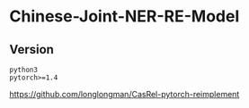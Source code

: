 # Chinese-Joint-NER-RE-Model


## Version
    python3
    pytorch>=1.4
    
https://github.com/longlongman/CasRel-pytorch-reimplement

